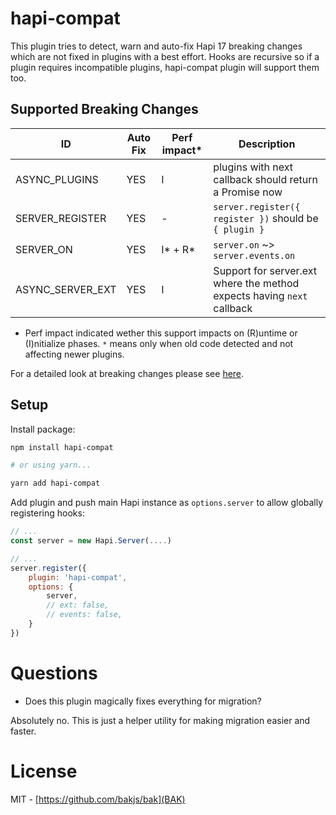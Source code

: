 # hapi-compat

This plugin tries to detect, warn and auto-fix Hapi 17 breaking changes which are not fixed in plugins with a best effort.
Hooks are recursive so if a plugin requires incompatible plugins, hapi-compat plugin will support them too.

## Supported Breaking Changes

ID                | Auto Fix    | Perf impact* | Description
------------------|-------------|--------------|--------------------------------------------------------------------
ASYNC_PLUGINS     | YES         | I            | plugins with next callback should return a Promise now
SERVER_REGISTER   | YES         | -            | `server.register({ register })` should be `{ plugin }`
SERVER_ON         | YES         | I* + R*      | `server.on` ~> `server.events.on`
ASYNC_SERVER_EXT  | YES         | I            | Support for server.ext where the method expects having `next` callback

* Perf impact indicated wether this support impacts on (R)untime or (I)nitialize phases.
`*` means only when old code detected and not affecting newer plugins.

For a detailed look at breaking changes please see [here](https://github.com/hapijs/hapi/milestone/221?closed=1).

## Setup

Install package:

```bash
npm install hapi-compat

# or using yarn...

yarn add hapi-compat
```

Add plugin and push main Hapi instance as `options.server` to allow globally registering hooks:

```js
// ...
const server = new Hapi.Server(....)

// ...
server.register({
    plugin: 'hapi-compat',
    options: {
        server,
        // ext: false,
        // events: false,
    }
})
```

# Questions

+ Does this plugin magically fixes everything for migration?

Absolutely no. This is just a helper utility for making migration easier and faster.

# License 

MIT - [https://github.com/bakjs/bak](BAK)